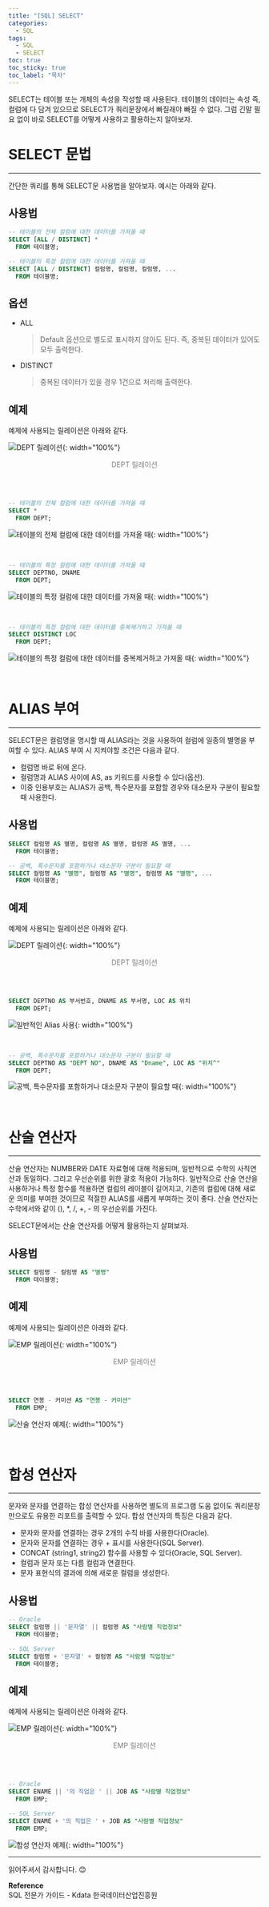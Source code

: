 ```yaml
---
title: "[SQL] SELECT"
categories:
  - SQL
tags:
  - SQL
  - SELECT
toc: true
toc_sticky: true
toc_label: "목차"
---
```


SELECT는 테이블 또는 개체의 속성을 작성할 때 사용된다. 테이블의 데이터는 속성 즉, 컬럼에 다 담겨 있으므로 SELECT가 쿼리문장에서 빠질래야 빠질 수 없다. 그럼 긴말 필요 없이 바로 SELECT를 어떻게 사용하고 활용하는지 알아보자.

# SELECT 문법
---
간단한 쿼리를 통해 SELECT문 사용법을 알아보자. 예시는 아래와 같다.

## 사용법

```sql
-- 테이블의 전체 컬럼에 대한 데이터를 가져올 때
SELECT [ALL / DISTINCT] *
  FROM 테이블명;

-- 테이블의 특정 컬럼에 대한 데이터를 가져올 때
SELECT [ALL / DISTINCT] 컬럼명, 컬럼명, 컬럼명, ...
  FROM 테이블명;
```

## 옵션
- ALL
  >Default 옵션으로 별도로 표시하지 않아도 된다. 즉, 중복된 데이터가 있어도 모두 출력한다.
- DISTINCT
  >중복된 데이터가 있을 경우 1건으로 처리해 출력한다.

## 예제
예제에 사용되는 릴레이션은 아래와 같다.

![DEPT 릴레이션](/blog/assets/img/posts/20220925/dept-relation.png "DEPT 릴레이션"){: width="100%"}
<div style="color: gray; text-align: center; margin-bottom: 30px;">DEPT 릴레이션</div>

<br>

```sql
-- 테이블의 전체 컬럼에 대한 데이터를 가져올 때
SELECT *
  FROM DEPT;
```

![테이블의 전체 컬럼에 대한 데이터를 가져올 때](/blog/assets/img/posts/20220925/dept-relation.png "테이블의 전체 컬럼에 대한 데이터를 가져올 때"){: width="100%"}

<br>

```sql
-- 테이블의 특정 컬럼에 대한 데이터를 가져올 때
SELECT DEPTNO, DNAME
  FROM DEPT;
```

![테이블의 특정 컬럼에 대한 데이터를 가져올 때](/blog/assets/img/posts/20220925/query-example1.png "테이블의 특정 컬럼에 대한 데이터를 가져올 때"){: width="100%"}

<br>

```sql
-- 테이블의 특정 컬럼에 대한 데이터를 중복제거하고 가져올 때
SELECT DISTINCT LOC
  FROM DEPT;
```

![테이블의 특정 컬럼에 대한 데이터를 중복제거하고 가져올 때](/blog/assets/img/posts/20220925/query-example2.png "테이블의 특정 컬럼에 대한 데이터를 중복제거하고 가져올 때"){: width="100%"}

<br>

# ALIAS 부여
---
SELECT문은 컬럼명을 명시할 때 ALIAS라는 것을 사용하여 컬럼에 일종의 별명을 부여할 수 있다. ALIAS 부여 시 지켜야할 조건은 다음과 같다.
- 컬럼명 바로 뒤에 온다.
- 컬럼명과 ALIAS 사이에 AS, as 키워드를 사용할 수 있다(옵션).
- 이중 인용부호는 ALIAS가 공백, 특수문자를 포함할 경우와 대소문자 구분이 필요할 때 사용한다.

## 사용법

```sql
SELECT 컬럼명 AS 별명, 컬럼명 AS 별명, 컬럼명 AS 별명, ...
  FROM 테이블명;

-- 공백, 특수문자를 포함하거나 대소문자 구분이 필요할 때
SELECT 컬럼명 AS "별명", 컬럼명 AS "별명", 컬럼명 AS "별명", ...
  FROM 테이블명;
```

## 예제
예제에 사용되는 릴레이션은 아래와 같다.

![DEPT 릴레이션](/blog/assets/img/posts/20220925/dept-relation.png "DEPT 릴레이션"){: width="100%"}
<div style="color: gray; text-align: center; margin-bottom: 30px;">DEPT 릴레이션</div>

<br>

```sql
SELECT DEPTNO AS 부서번호, DNAME AS 부서명, LOC AS 위치
  FROM DEPT;
```

![일반적인 Alias 사용](/blog/assets/img/posts/20220925/query-example3.png "일반적인 Alias 사용"){: width="100%"}

<br>

```sql
-- 공백, 특수문자를 포함하거나 대소문자 구분이 필요할 때
SELECT DEPTNO AS "DEPT NO", DNAME AS "Dname", LOC AS "위치^"
  FROM DEPT;
```

![공백, 특수문자를 포함하거나 대소문자 구분이 필요할 때](/blog/assets/img/posts/20220925/query-example4.png "공백, 특수문자를 포함하거나 대소문자 구분이 필요할 때"){: width="100%"}

<br>

# 산술 연산자
---
산술 연산자는 NUMBER와 DATE 자료형에 대해 적용되며, 일반적으로 수학의 사칙연산과 동일하다. 그리고 우선순위를 위한 괄호 적용이 가능하다. 일반적으로 산술 연산을 사용하거나 특정 함수를 적용하면 컬럼의 레이블이 길어지고, 기존의 컬럼에 대해 새로운 의미를 부여한 것이므로 적절한 ALIAS를 새롭게 부여하는 것이 좋다. 산술 연산자는 수학에서와 같이 (), *, /, +, - 의 우선순위를 가진다.  

SELECT문에서는 산술 연산자를 어떻게 활용하는지 살펴보자.

## 사용법

```sql
SELECT 컬럼명 - 컬럼명 AS "별명"
  FROM 테이블명;
```

## 예제
예제에 사용되는 릴레이션은 아래와 같다.

![EMP 릴레이션](/blog/assets/img/posts/20220925/emp-relation.png "EMP 릴레이션"){: width="100%"}
<div style="color: gray; text-align: center; margin-bottom: 30px;">EMP 릴레이션</div>

<br>

```sql
SELECT 연봉 - 커미션 AS "연봉 - 커미션"
  FROM EMP;
```

![산술 연산자 예제](/blog/assets/img/posts/20220925/query-example5.png "산술 연산자 예제"){: width="100%"}

<br>

# 합성 연산자
---
문자와 문자를 연결하는 합성 연산자를 사용하면 별도의 프로그램 도움 없이도 쿼리문장만으로도 유용한 리포트를 출력할 수 있다. 합성 연산자의 특징은 다음과 같다.
- 문자와 문자를 연결하는 경우 2개의 수직 바를 사용한다(Oracle).
- 문자와 문자를 연결하는 경우 + 표시를 사용한다(SQL Server).
- CONCAT (string1, string2) 함수를 사용할 수 있다(Oracle, SQL Server).
- 컬럼과 문자 또는 다름 컬럼과 연결한다.
- 문자 표현식의 결과에 의해 새로운 컬럼을 생성한다.

## 사용법

```sql
-- Oracle
SELECT 컬럼명 || '문자열' || 컬럼명 AS "사람별 직업정보"
  FROM 테이블명;

-- SQL Server
SELECT 컬럼명 + '문자열' + 컬럼명 AS "사람별 직업정보"
  FROM 테이블명;
```

## 예제
예제에 사용되는 릴레이션은 아래와 같다.

![EMP 릴레이션](/blog/assets/img/posts/20220925/emp-relation.png "EMP 릴레이션"){: width="100%"}
<div style="color: gray; text-align: center; margin-bottom: 30px;">EMP 릴레이션</div>

<br>

```sql
-- Oracle
SELECT ENAME || '의 직업은 ' || JOB AS "사람별 직업정보"
  FROM EMP;

-- SQL Server
SELECT ENAME + '의 직업은 ' + JOB AS "사람별 직업정보"
  FROM EMP;
```

![합성 연산자 예제](/blog/assets/img/posts/20220925/query-example6.png "합성 연산자 예제"){: width="100%"}

---

읽어주셔서 감사합니다. 😊 

__Reference__  
SQL 전문가 가이드 - Kdata 한국데이터산업진흥원